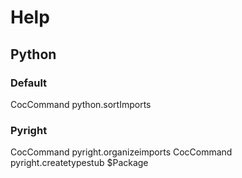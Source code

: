# Help

## Python

### Default

CocCommand python.sortImports

### Pyright

CocCommand pyright.organizeimports
CocCommand pyright.createtypestub $Package

###
